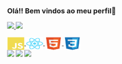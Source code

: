 ### Olá!! Bem vindos ao meu perfil🐺

<div>
  <a href="https://github.com/cerealpuppet">
    <img height="180em" src="https://github-readme-stats-sigma-five.vercel.app/api?username=cerealpuppet&show_icons=true&include_all_commits=true&count_private=true&theme=tokyonight">
    <img height="180em" src="https://github-readme-stats.vercel.app/api/top-langs/?username=anuraghazra&layout=compact&theme=tokyonight">
</div>
<div style="display: inline_block"><br>
  <img align="center" alt="" height="30" width="40" src="https://raw.githubusercontent.com/devicons/devicon/master/icons/javascript/javascript-plain.svg">
  <img align="center" alt="" height="30" width="40"  src="https://raw.githubusercontent.com/devicons/devicon/master/icons/react/react-original.svg">
  <img align="center" alt="" height="30" width="40" src="https://raw.githubusercontent.com/devicons/devicon/master/icons/html5/html5-original.svg">
  <img align="center" alt="" height="30" width="40" src="https://raw.githubusercontent.com/devicons/devicon/master/icons/css3/css3-original.svg">
  <img align="right" alt="" height="150" style="border-radius:50px;" src="https://cdn.discordapp.com/attachments/874387729440444427/1106198607058718782/20230511122623YF6n1RFlis.gif">
</div>
  <div> 
  <a href="https://www.instagram.com/cerealpuppet/" target="_blank"><img src="https://img.shields.io/badge/-Instagram-%23E4405F?style=for-the-badge&logo=instagram&logoColor=white" target="_blank"></a>
  <a href = "jmarcelocarneiro@edu.unifor.br"><img src="https://img.shields.io/badge/-Gmail-%23333?style=for-the-badge&logo=gmail&logoColor=white" target="_blank"></a>
  <a href="https://www.linkedin.com/in/jo%C3%A3o-marcelo-009873234/" target="_blank"><img src="https://img.shields.io/badge/-LinkedIn-%230077B5?style=for-the-badge&logo=linkedin&logoColor=white" target="_blank"></a> 
  
</div>
 
